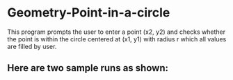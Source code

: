 # Geometry-Point-in-a-circle
This program prompts the user to enter a  point (x2, y2) and checks whether the point is within the circle centered at (x1, y1)  with radius r which all values are filled by user.

## Here are two sample runs as shown:
